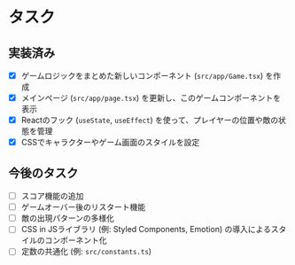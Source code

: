 # タスク

## 実装済み

- [x] ゲームロジックをまとめた新しいコンポーネント (`src/app/Game.tsx`) を作成
- [x] メインページ (`src/app/page.tsx`) を更新し、このゲームコンポーネントを表示
- [x] Reactのフック (`useState`, `useEffect`) を使って、プレイヤーの位置や敵の状態を管理
- [x] CSSでキャラクターやゲーム画面のスタイルを設定

## 今後のタスク

- [ ] スコア機能の追加
- [ ] ゲームオーバー後のリスタート機能
- [ ] 敵の出現パターンの多様化
- [ ] CSS in JSライブラリ (例: Styled Components, Emotion) の導入によるスタイルのコンポーネント化
- [ ] 定数の共通化 (例: `src/constants.ts`)

